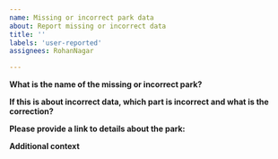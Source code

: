 ```yaml
---
name: Missing or incorrect park data
about: Report missing or incorrect data
title: ''
labels: 'user-reported'
assignees: RohanNagar

---
```


**What is the name of the missing or incorrect park?**



**If this is about incorrect data, which part is incorrect and what is the correction?**



**Please provide a link to details about the park:**



**Additional context**
<!-- Add any other context about the problem here. -->
